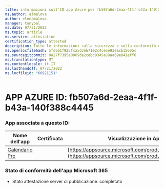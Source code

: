 ```yaml
---
title: informazioni sull'ID app Azure per fb507a6d-2eaa-4f1f-b43a-140f388c4445
ms.author: elmalova
author: elenamalova
manager: tonybal
ms.date: 07/21/2022
ms.topic: article
ms.service: attestation
certification_type: attested
description: Tutte le informazioni sulla sicurezza e sulla conformità disponibili per fb507a6d-2eaa-4f1f-b43a-140f388c4445.
ms.openlocfilehash: 5fd6b1f925fca5d3eb71e2c4ce6e93eacb15605c
ms.sourcegitcommit: 0a27f7395a0969da2cebc8345a88aa69e841eff6
ms.translationtype: MT
ms.contentlocale: it-IT
ms.lasthandoff: 07/21/2022
ms.locfileid: "66921151"
---
```

# <a name="azure-app-id-fb507a6d-2eaa-4f1f-b43a-140f388c4445"></a>APP AZURE ID: fb507a6d-2eaa-4f1f-b43a-140f388c4445


### <a name="apps-associated-with-this-id"></a>App associate a questo ID:
| **Nome dell'app** | **Certificata** | **Visualizzazione in AppSource** |
|--------------|---------------|-----------------------|
| [Calendario Pro](../forward/WA200002152.md) |  | [https://appsource.microsoft.com/product/office/WA200002152](https://appsource.microsoft.com/product/office/WA200002152) |

### <a name="microsoft-365-app-compliance-status"></a>Stato di conformità dell'app Microsoft 365
- Stato attestazione server di pubblicazione: completato
